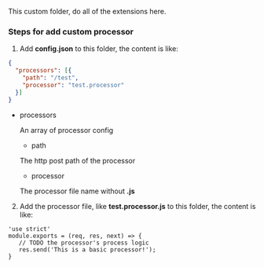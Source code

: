 This custom folder, do all of the extensions here. 

### Steps for add custom processor

1. Add **config.json** to this folder, the content is like:

``` json
{
  "processors": [{
    "path": "/test", 
    "processor": "test.processor"
  }]
}
```

- processors

   An array of processor config
   
   - path
   
    The http post path of the processor
    
   - processor
   
    The processor file name without **.js**
    
2. Add the processor file, like **test.processor.js** to this folder, the content is like:
 
 ```
 'use strict'
 module.exports = (req, res, next) => {
    // TODO the processor's process logic
    res.send('This is a basic processor!');
 }
 ```